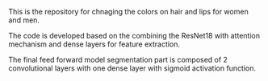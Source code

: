 This is the repository for chnaging the colors on hair and lips for women and men.

The code is developed based on the combining the ResNet18 with attention mechanism and dense layers for feature extraction.

The final feed forward model segmentation part is composed of 2 convolutional layers with one dense layer with sigmoid activation function.
